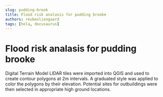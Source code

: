 ```yaml
---
slug: pudding-brook
title: Flood risk analasis for pudding brooke
authors: reubenliengaard
tags: [hola, docusaurus]
---
```


# Flood risk analasis for pudding brooke

Digital Terrain Model LIDAR tiles were imported into QGIS and used to create contour polygons at 2m intervals. A graduated style was applied to color the polygons by their elevation. Potential sites for outbuildings were then selected in appropriate high ground locations.
